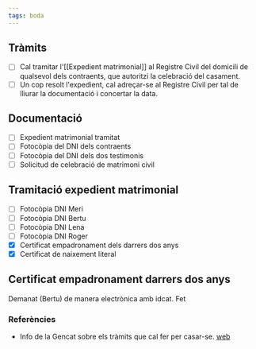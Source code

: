 ```yaml
---
tags: boda
---
```


## Tràmits
- [ ] Cal tramitar l'[[Expedient matrimonial]] al Registre Civil del domicili de qualsevol dels contraents, que autoritzi la celebració del casament.
- [ ] Un cop resolt l'expedient, cal adreçar-se al Registre Civil per tal de lliurar la documentació i concertar la data.

## Documentació
- [ ] Expedient matrimonial tramitat
- [ ] Fotocòpia del DNI dels contraents
- [ ] Fotocòpia del DNI dels dos testimonis
- [ ] Solicitud de celebració de matrimoni civil

## Tramitació expedient matrimonial
- [ ] Fotocòpia DNI Meri
- [ ] Fotocòpia DNI Bertu
- [ ] Fotocòpia DNI Lena
- [ ] Fotocòpia DNI Roger
- [x] Certificat empadronament dels darrers dos anys
- [x] Certificat de naixement literal

## Certificat empadronament darrers dos anys
Demanat (Bertu) de manera electrònica amb idcat.
Fet

### Referències

- Info de la Gencat sobre els tràmits que cal fer per casar-se. [web](https://web.gencat.cat/ca/tramits/que-cal-fer-si/vull-casar-me-pel-civil/celebracio-del-matrimoni-civil/)